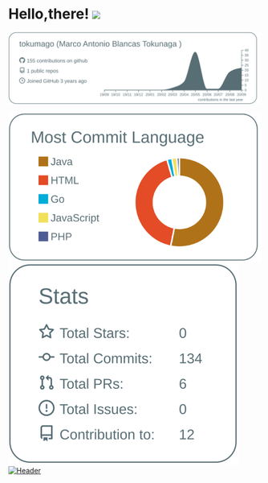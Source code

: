 # Hello,there! <img src="https://giphy.com/gifs/mrw-top-escalator-Nx0rz3jtxtEre" width="30px">

[![](https://raw.githubusercontent.com/tokumago/tokumago/master/profile-summary-card-output/default/0-profile-details.svg)](https://github.com/vn7n24fzkq/github-profile-summary-cards)

[![](https://raw.githubusercontent.com/tokumago/tokumago/master/profile-summary-card-output/default/2-most-commit-language.svg)](https://github.com/vn7n24fzkq/github-profile-summary-cards) [![](https://raw.githubusercontent.com/tokumago/tokumago/master/profile-summary-card-output/default/3-stats.svg)](https://github.com/vn7n24fzkq/github-profile-summary-cards)
[![Header](https://raw.githubusercontent.com/tokumago/tokumago/readme_header.png "Header")](https://some-url.dev/)
<!--
**tokumago/tokumago** is a ✨ _special_ ✨ repository because its `README.md` (this file) appears on your GitHub profile.

Here are some ideas to get you started:

- 🔭 I’m currently working on ...
- 🌱 I’m currently learning ...
- 👯 I’m looking to collaborate on ...
- 🤔 I’m looking for help with ...
- 💬 Ask me about ...
- 📫 How to reach me: ...
- 😄 Pronouns: ...
- ⚡ Fun fact: ...
-->
